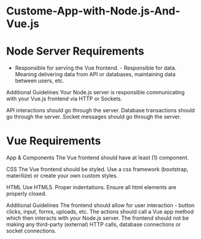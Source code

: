 # Custome-App-with-Node.js-And-Vue.js
# Node Server Requirements
 
- Responsible for serving the Vue frontend. - Responsible for data. Meaning delivering data from API or databases, maintaining data between users, etc.

Additional Guidelines Your Node.js server is responsible communicating with your Vue.js frontend via HTTP or Sockets.

API interactions should go through the server.
Database transactions should go through the server.
Socket messages should go through the server.


 # Vue Requirements
App & Components The Vue frontend should have at least (1) component.

CSS The Vue frontend should be styled. Use a css framework (bootstrap, materilize) or create your own custom styles.

HTML Use HTML5. Proper indentations. Ensure all html elements are properly closed.

Additional Guidelines The frontend should allow for user interaction - button clicks, input, forms, uploads, etc. The actions should call a Vue app method which then interacts with your Node.js server. The frontend should not be making any third-party (external) HTTP calls, database connections or socket connections.
